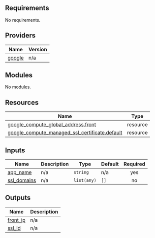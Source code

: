 <!-- BEGIN_TF_DOCS -->
## Requirements

No requirements.

## Providers

| Name | Version |
|------|---------|
| <a name="provider_google"></a> [google](#provider\_google) | n/a |

## Modules

No modules.

## Resources

| Name | Type |
|------|------|
| [google_compute_global_address.front](https://registry.terraform.io/providers/hashicorp/google/latest/docs/resources/compute_global_address) | resource |
| [google_compute_managed_ssl_certificate.default](https://registry.terraform.io/providers/hashicorp/google/latest/docs/resources/compute_managed_ssl_certificate) | resource |

## Inputs

| Name | Description | Type | Default | Required |
|------|-------------|------|---------|:--------:|
| <a name="input_app_name"></a> [app\_name](#input\_app\_name) | n/a | `string` | n/a | yes |
| <a name="input_ssl_domains"></a> [ssl\_domains](#input\_ssl\_domains) | n/a | `list(any)` | `[]` | no |

## Outputs

| Name | Description |
|------|-------------|
| <a name="output_front_ip"></a> [front\_ip](#output\_front\_ip) | n/a |
| <a name="output_ssl_id"></a> [ssl\_id](#output\_ssl\_id) | n/a |
<!-- END_TF_DOCS -->